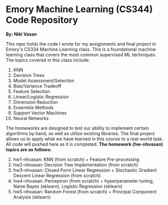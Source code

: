 # Emory Machine Learning (CS344) Code Repository
**By: Niki Vasan**

This repo holds the code I wrote for my assignments and final project in Emory's CS334 Machine Learning class. This is a foundational machine learning class that covers the most common supervised ML techniques. The topics covered in this class include:
1. KNN
2. Decision Trees
3. Model Assessment/Selection
4. Bias/Variance Tradeoff
5. Feature Selection
6. Linear/Logistic Regression
7. Dimension Reduction
8. Ensemble Methods
9. Support Vector Machines
10. Neural Networks

The homeworks are designed to test our ability to implement certain algorithms by hand, as well as utilize existing libraries. The final project 
allows us to apply what we have learned in this course to a real-world task. All code will pushed here as it is completed. **The homework (hw<num>-nhvasan) 
topics are as follows:**
1. hw1-nhvasan: KNN (from scratch) + Feature Pre-processing
2. hw2-nhvasan: Decision Tree Implementation (from scratch)
3. hw3-nhvasan: Closed Form Linear Regression + Stochastic Gradient Descent Linear Regression (from scratch)
4. hw4-nhvasan: Perceptron (from scratch) + hyperparameter tuning, Naive Bayes (sklearn), Logistic Regression (sklearn)
5. hw5-nhvasan: Random Forest (from scratch) + Principal Component Analysis (sklearn)

